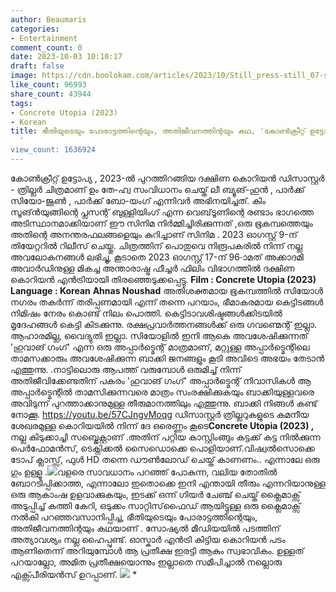 ```yaml
---
author: Beaumaris
categories:
- Entertainment
comment_count: 0
date: 2023-10-03 10:10:17
draft: false
image: https://cdn.boolokam.com/articles/2023/10/Still_press-still_07-scaled.jpg
like_count: 96993
share_count: 43944
tags:
- Concrete Utopia (2023)
- Korean
title: ഭീതിയുടെയും പോരാട്ടത്തിന്റെയും, അതിജീവനത്തിന്റയും കഥ, 'കോൺക്രീറ്റ് ഉട്ടോപ്യ
  '
view_count: 1636924
---
```


കോൺക്രീറ്റ് ഉട്ടോപ്യ , 2023-ൽ പുറത്തിറങ്ങിയ ദക്ഷിണ കൊറിയൻ ഡിസാസ്റ്റർ - ത്രില്ലർ ചിത്രമാണ് ഉം തേ-ഹ്വ സംവിധാനം ചെയ്ത് ലീ ബ്യൂങ്-ഹുൻ , പാർക്ക് സിയോ-ജൂൺ , പാർക്ക് ബോ-യംഗ് എന്നിവർ അഭിനയിച്ചത്. കിം സൂങ്‌ൻയുങ്ങിന്റെ പ്ലസന്റ് ബുള്ളിയിംഗ് എന്ന വെബ്‌ടൂണിന്റെ രണ്ടാം ഭാഗത്തെ അടിസ്ഥാനമാക്കിയാണ് ഈ സിനിമ നിർമ്മിച്ചിരിക്കുന്നത് ,ഒരു ഭൂകമ്പത്തെയും അതിന്റെ അനന്തരഫലങ്ങളെയും കുറിച്ചാണ് സിനിമ . 2023 ഓഗസ്റ്റ് 9-ന് തിയേറ്ററിൽ റിലീസ് ചെയ്തു. ചിത്രത്തിന് പൊതുവെ നിരൂപകരിൽ നിന്ന് നല്ല അവലോകനങ്ങൾ ലഭിച്ചു, കൂടാതെ 2023 ഓഗസ്റ്റ് 17-ന് 96-ാമത് അക്കാദമി അവാർഡിനുള്ള മികച്ച അന്താരാഷ്ട്ര ഫീച്ചർ ഫിലിം വിഭാഗത്തിൽ ദക്ഷിണ കൊറിയൻ എൻട്രിയായി തിരഞ്ഞെടുക്കപ്പെട്ടു. **Film : Concrete Utopia (2023)** **Language : Korean** **Ahnas Noushad** അതിശക്തമായ ഭൂകമ്പത്തിൽ സിയോൾ നഗരം തകർന്ന് തരിപ്പണമായി എന്ന് തന്നെ പറയാം, ഭീമാകരമായ കെട്ടിടങ്ങൾ നിമിഷം നേരം കൊണ്ട് നിലം പൊത്തി. കെട്ടിടാവശിഷ്ടങ്ങൾക്കിടയിൽ മൃദേഹങ്ങൾ കെട്ടി കിടക്കുന്നു. രക്ഷപ്രവാർത്തനങ്ങൾക്ക് ഒരു ഗവണ്മെന്റ് ഇല്ലാ. ആഹാരമില്ല, വൈദ്യുതി ഇല്ലാ. സിയോളിൽ ഇനി ആകെ അവശേഷിക്കുന്നത് 'ഹുവാങ് ഗംഗ്' എന്ന ഒരു അപ്പാർട്മെന്റ് മാത്രമാണ്, മറ്റുള്ള അപ്പാർട്മെന്റിലെ താമസക്കാരും അവശേഷിക്കുന്ന ബാക്കി ജനങ്ങളും കൂടി അവിടെ അഭയം തേടാൻ എത്തുന്നു. .നാട്ടിലൊരു ആപത്ത്‌ വരുമ്പോൾ ഒരുമിച്ച് നിന്ന് അതിജീവിക്കേണ്ടതിന് പകരം 'ഹുവാങ് ഗംഗ്' അപ്പാർട്മെന്റ് നിവാസികൾ ആ അപ്പാർട്മെന്റിൽ താമസിക്കുന്നവരെ മാത്രം സംരക്ഷിക്കുകയും ബാക്കിയുള്ളവരെ അവിടുന്ന് പുറത്താക്കാനുമുള്ള തീരുമാനത്തിലും എത്തുന്നു. ബാക്കി നിങ്ങൾ കണ്ട് നോക്കൂ. https://youtu.be/57CJngvMoqg ഡിസാസ്റ്റർ ത്രില്ലറുകളുടെ കമനീയ ശേഖരമുള്ള കൊറിയയിൽ നിന്ന് ദേ ഒരെണ്ണം കൂടെ**Concrete Utopia (2023) ,** നല്ല കിടുക്കാച്ചി സബ്ജെക്റ്റാണ് .അതിന് പറ്റിയ കാസ്റ്റിംങ്ങും കട്ടക്ക് കട്ട നിൽക്കുന്ന പെർഫോമൻസ്, ടെക്നിക്കൽ സൈഡൊക്കെ പൊളിയാണ്.വിഷ്വൽസൊക്കെ ടോപ് ക്ലാസ്സ്‌, ഫുൾ HD തന്നെ ഡൗൺലോഡ് ചെയ്ത് കാണണം.. എന്നാലേ ഒരു ഗും ഉള്ളൂ .![](https://cdn.boolokam.com/articles/2023/10/Still_press-still_07-scaled.jpg)വളരെ സാവധാനം പറഞ്ഞ് പോകുന്ന, വലിയ തോതിൽ ബോറടിപ്പിക്കാത്ത, എന്നാലോ ഇതൊക്കെ ഇനി എന്തായി തീരും എന്നറിയാനുള്ള ഒരു ആകാംഷ ഉളവാക്കുകയും, ഇടക്ക് ഒന്ന് ഗിയർ ചേഞ്ച്‌ ചെയ്ത് ക്ലൈമാക്സ്‌ അടുപ്പിച്ച് കത്തി കേറി, ഒടുക്കം സാറ്റിസ്‌ഫൈഡ് ആയിട്ടുള്ള ഒരു ക്ലൈമാക്സ് നൽകി പറഞ്ഞവസാനിപ്പിച്ച, ഭീതിയുടെയും പോരാട്ടത്തിന്റെയും, അതിജീവനത്തിന്റയും കഥയാണ് . സോഷ്യൽ മീഡിയയിൽ പടത്തിന് അത്യാവശ്യം നല്ല ഹൈപ്പുണ്ട്. ഓസ്കാർ എൻട്രി കിട്ടിയ കൊറിയൻ പടം ആണിതെന്ന് അറിയുമ്പോൾ ആ പ്രതീക്ഷ ഇരട്ടി ആകും സ്വഭാവികം. ഉള്ളത് പറയാല്ലോ, അമിത പ്രതീക്ഷയൊന്നും ഇല്ലാതെ സമീപിച്ചാൽ നല്ലൊരു എക്സ്പീരിയൻസ് ഉറപ്പാണ്. ![](https://cdn.boolokam.com/articles/2023/10/fqqf.jpg) *